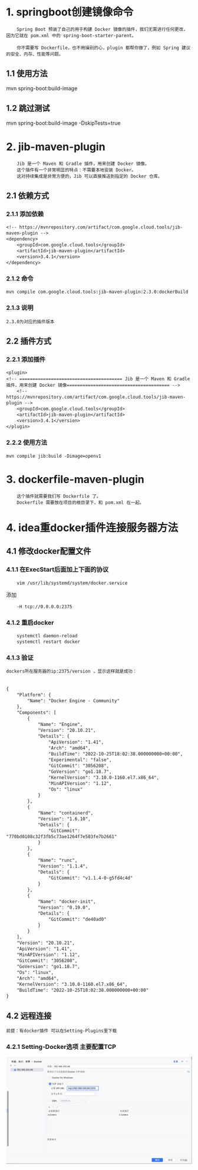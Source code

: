 # 1. springboot创建镜像命令

~~~
    Spring Boot 预装了自己的用于构建 Docker 镜像的插件，我们无需进行任何更改，因为它就在 pom.xml 中的 spring-boot-starter-parent。
    
    你不需要写 Dockerfile，也不用操别的心，plugin 都帮你做了，例如 Spring 建议的安全、内存、性能等问题。
~~~

## 1.1 使用方法

mvn spring-boot:build-image

## 1.2 跳过测试

mvn spring-boot:build-image -DskipTests=true

# 2. jib-maven-plugin

~~~
    Jib 是一个 Maven 和 Gradle 插件，用来创建 Docker 镜像。
    这个插件有一个非常明显的特点：不需要本地安装 Docker。
    这对持续集成是非常方便的，Jib 可以直接推送到指定的 Docker 仓库。
~~~

## 2.1 依赖方式

### 2.1.1 添加依赖

~~~
<!-- https://mvnrepository.com/artifact/com.google.cloud.tools/jib-maven-plugin -->
<dependency>
    <groupId>com.google.cloud.tools</groupId>
    <artifactId>jib-maven-plugin</artifactId>
    <version>3.4.1</version>
</dependency>
~~~

### 2.1.2 命令

~~~
mvn compile com.google.cloud.tools:jib-maven-plugin:2.3.0:dockerBuild
~~~

### 2.1.3 说明

~~~
2.3.0为对应的插件版本
~~~

## 2.2 插件方式

### 2.2.1 添加插件

~~~
<plugin>
<!-- ======================================= Jib 是一个 Maven 和 Gradle 插件，用来创建 Docker 镜像======================================= -->
    <!-- https://mvnrepository.com/artifact/com.google.cloud.tools/jib-maven-plugin -->
    <groupId>com.google.cloud.tools</groupId>
    <artifactId>jib-maven-plugin</artifactId>
    <version>3.4.1</version>
</plugin>
~~~

### 2.2.2 使用方法

~~~
mvn compile jib:build -Dimage=openv1
~~~

# 3. dockerfile-maven-plugin

~~~
    这个插件就需要我们写 Dockerfile 了。
    Dockerfile 需要放在项目的根目录下，和 pom.xml 在一起。
~~~

# 4. idea重docker插件连接服务器方法

## 4.1 修改docker配置文件

### 4.1.1 在ExecStart后面加上下面的协议

~~~
    vim /usr/lib/systemd/system/docker.service
~~~

添加

~~~
    -H tcp://0.0.0.0:2375
~~~

### 4.1.2 重启docker

~~~
    systemctl daemon-reload
    systemctl restart docker
~~~

### 4.1.3 验证

~~~
dockers所在服务器的ip:2375/version ，显示这样就是成功：


{
    "Platform": {
        "Name": "Docker Engine - Community"
    },
    "Components": [
        {
            "Name": "Engine",
            "Version": "20.10.21",
            "Details": {
                "ApiVersion": "1.41",
                "Arch": "amd64",
                "BuildTime": "2022-10-25T18:02:38.000000000+00:00",
                "Experimental": "false",
                "GitCommit": "3056208",
                "GoVersion": "go1.18.7",
                "KernelVersion": "3.10.0-1160.el7.x86_64",
                "MinAPIVersion": "1.12",
                "Os": "linux"
            }
        },
        {
            "Name": "containerd",
            "Version": "1.6.10",
            "Details": {
                "GitCommit": "770bd0108c32f3fb5c73ae1264f7e503fe7b2661"
            }
        },
        {
            "Name": "runc",
            "Version": "1.1.4",
            "Details": {
                "GitCommit": "v1.1.4-0-g5fd4c4d"
            }
        },
        {
            "Name": "docker-init",
            "Version": "0.19.0",
            "Details": {
                "GitCommit": "de40ad0"
            }
        }
    ],
    "Version": "20.10.21",
    "ApiVersion": "1.41",
    "MinAPIVersion": "1.12",
    "GitCommit": "3056208",
    "GoVersion": "go1.18.7",
    "Os": "linux",
    "Arch": "amd64",
    "KernelVersion": "3.10.0-1160.el7.x86_64",
    "BuildTime": "2022-10-25T18:02:38.000000000+00:00"
}
~~~

## 4.2 远程连接

~~~
前提：有docker插件 可以在Setting-Plugins里下载
~~~

### 4.2.1 Setting-Docker选项 主要配置TCP

![img.png](img.png)